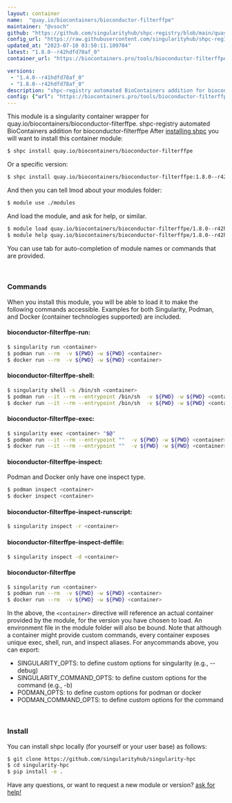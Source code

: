 ```yaml
---
layout: container
name:  "quay.io/biocontainers/bioconductor-filterffpe"
maintainer: "@vsoch"
github: "https://github.com/singularityhub/shpc-registry/blob/main/quay.io/biocontainers/bioconductor-filterffpe/container.yaml"
config_url: "https://raw.githubusercontent.com/singularityhub/shpc-registry/main/quay.io/biocontainers/bioconductor-filterffpe/container.yaml"
updated_at: "2023-07-10 03:50:11.109704"
latest: "1.8.0--r42hdfd78af_0"
container_url: "https://biocontainers.pro/tools/bioconductor-filterffpe"

versions:
 - "1.4.0--r41hdfd78af_0"
 - "1.8.0--r42hdfd78af_0"
description: "shpc-registry automated BioContainers addition for bioconductor-filterffpe"
config: {"url": "https://biocontainers.pro/tools/bioconductor-filterffpe", "maintainer": "@vsoch", "description": "shpc-registry automated BioContainers addition for bioconductor-filterffpe", "latest": {"1.8.0--r42hdfd78af_0": "sha256:799e67670094cea5107573a3864011850082c291a3277a07dc0e25c8159d150d"}, "tags": {"1.4.0--r41hdfd78af_0": "sha256:43e253a3e683428a422f93acddeeea027d2fe10a25b5e581bab4823ccf6ca82d", "1.8.0--r42hdfd78af_0": "sha256:799e67670094cea5107573a3864011850082c291a3277a07dc0e25c8159d150d"}, "docker": "quay.io/biocontainers/bioconductor-filterffpe"}
---
```


This module is a singularity container wrapper for quay.io/biocontainers/bioconductor-filterffpe.
shpc-registry automated BioContainers addition for bioconductor-filterffpe
After [installing shpc](#install) you will want to install this container module:


```bash
$ shpc install quay.io/biocontainers/bioconductor-filterffpe
```

Or a specific version:

```bash
$ shpc install quay.io/biocontainers/bioconductor-filterffpe:1.8.0--r42hdfd78af_0
```

And then you can tell lmod about your modules folder:

```bash
$ module use ./modules
```

And load the module, and ask for help, or similar.

```bash
$ module load quay.io/biocontainers/bioconductor-filterffpe/1.8.0--r42hdfd78af_0
$ module help quay.io/biocontainers/bioconductor-filterffpe/1.8.0--r42hdfd78af_0
```

You can use tab for auto-completion of module names or commands that are provided.

<br>

### Commands

When you install this module, you will be able to load it to make the following commands accessible.
Examples for both Singularity, Podman, and Docker (container technologies supported) are included.

#### bioconductor-filterffpe-run:

```bash
$ singularity run <container>
$ podman run --rm  -v ${PWD} -w ${PWD} <container>
$ docker run --rm  -v ${PWD} -w ${PWD} <container>
```

#### bioconductor-filterffpe-shell:

```bash
$ singularity shell -s /bin/sh <container>
$ podman run --it --rm --entrypoint /bin/sh  -v ${PWD} -w ${PWD} <container>
$ docker run --it --rm --entrypoint /bin/sh  -v ${PWD} -w ${PWD} <container>
```

#### bioconductor-filterffpe-exec:

```bash
$ singularity exec <container> "$@"
$ podman run --it --rm --entrypoint ""  -v ${PWD} -w ${PWD} <container> "$@"
$ docker run --it --rm --entrypoint ""  -v ${PWD} -w ${PWD} <container> "$@"
```

#### bioconductor-filterffpe-inspect:

Podman and Docker only have one inspect type.

```bash
$ podman inspect <container>
$ docker inspect <container>
```

#### bioconductor-filterffpe-inspect-runscript:

```bash
$ singularity inspect -r <container>
```

#### bioconductor-filterffpe-inspect-deffile:

```bash
$ singularity inspect -d <container>
```



#### bioconductor-filterffpe

```bash
$ singularity run <container>
$ podman run --rm  -v ${PWD} -w ${PWD} <container>
$ docker run --rm  -v ${PWD} -w ${PWD} <container>
```


In the above, the `<container>` directive will reference an actual container provided
by the module, for the version you have chosen to load. An environment file in the
module folder will also be bound. Note that although a container
might provide custom commands, every container exposes unique exec, shell, run, and
inspect aliases. For anycommands above, you can export:

 - SINGULARITY_OPTS: to define custom options for singularity (e.g., --debug)
 - SINGULARITY_COMMAND_OPTS: to define custom options for the command (e.g., -b)
 - PODMAN_OPTS: to define custom options for podman or docker
 - PODMAN_COMMAND_OPTS: to define custom options for the command

<br>

### Install

You can install shpc locally (for yourself or your user base) as follows:

```bash
$ git clone https://github.com/singularityhub/singularity-hpc
$ cd singularity-hpc
$ pip install -e .
```

Have any questions, or want to request a new module or version? [ask for help!](https://github.com/singularityhub/singularity-hpc/issues)